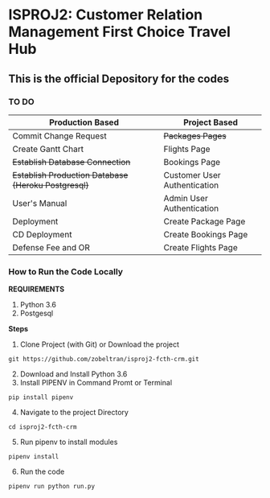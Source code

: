 # ISPROJ2: Customer Relation Management First Choice Travel Hub

## This is the official Depository for the codes

### TO DO

Production Based                                        |       Project Based 
--------------------------------------------------------|---------------------------------------
Commit Change Request                                   |       ~~Packages Pages~~
Create Gantt Chart                                      |       Flights Page
~~Establish Database Connection~~                       |       Bookings Page
~~Establish Production Database (Heroku Postgresql)~~   |       Customer User Authentication
User's Manual                                           |       Admin User Authentication
Deployment                                              |       Create Package Page
CD Deployment                                           |       Create Bookings Page
Defense Fee and OR                                      |       Create Flights Page

### How to Run the Code Locally

**REQUIREMENTS**
1. Python 3.6
2. Postgesql

**Steps**
1. Clone Project (with Git) or Download the project 
```shell 
git https://github.com/zobeltran/isproj2-fcth-crm.git
```
2. Download and Install Python 3.6
3. Install PIPENV in Command Promt or Terminal
```shell
pip install pipenv
```
4. Navigate to the project Directory
```shell
cd isproj2-fcth-crm
```
5. Run pipenv to install modules
```shell
pipenv install
```
6. Run the code
```shell
pipenv run python run.py
```
